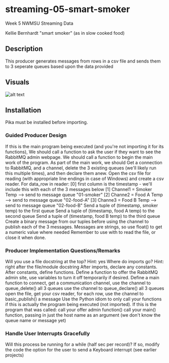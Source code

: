 # streaming-05-smart-smoker
Week 5 NWMSU Streaming Data

Kellie Bernhardt
"smart smoker" (as in slow cooked food)

## Description
This producer generates messages from rows in a csv file and sends them to 3 seperate queues based upon the data provided

## Visuals

![alt text](https://github.com/krh5284/streaming-04-multiple-consumers/blob/main/screenshot.png?raw=true)

## Installation
Pika must be installed before importing. 

### Guided Producer Design 
If this is the main program being executed (and you're not importing it for its functions),
We should call a function to ask the user if they want to see the RabbitMQ admin webpage.
We should call a function to begin the main work of the program.
As part of the main work, we should
Get a connection to RabbitMQ, and a channel, delete the 3 existing queues (we'll likely run this multiple times), and then declare them anew. 
Open the csv file for reading (with appropriate line endings in case of Windows) and create a csv reader.
For data_row in reader:
[0] first column is the timestamp - we'll include this with each of the 3 messages below
[1] Channel1 = Smoker Temp --> send to message queue "01-smoker"
[2] Channe2 = Food A Temp --> send to message queue "02-food-A"
[3] Channe3 = Food B Temp --> send to message queue "02-food-B"
Send a tuple of (timestamp, smoker temp) to the first queue
Send a tuple of (timestamp, food A temp) to the second queue
Send a tuple of (timestamp, food B temp) to the third queue 
Create a binary message from our tuples before using the channel to publish each of the 3 messages.
Messages are strings, so use float() to get a numeric value where needed
 Remember to use with to read the file, or close it when done.

### Producer Implementation Questions/Remarks
Will you use a file docstring at the top? Hint: yes
Where do imports go? Hint: right after the file/module docstring
After imports, declare any constants.
After constants, define functions.
Define a function to offer the RabbitMQ admin site, use variables to turn it off temporarily if desired.
Define a main function to
connect,
get a communication channel,
use the channel to queue_delete() all 3 queues 
use the channel to queue_declare() all 3 queues
open the file, get your csv reader, for each row, use the channel to basic_publish() a message
Use the Python idiom to only call  your functions if this is actually the program being executed (not imported). 
If this is the program that was called:
call your offer admin function() 
call your main() function, passing in just the host name as an argument (we don't know the queue name or message yet)
 

### Handle User Interrupts Gracefully
Will this process be running for a while (half sec per record)?
If so, modify the code the option for the user to send a Keyboard interrupt (see earlier projects)

